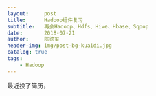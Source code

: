```yaml
---
layout:     post
title:      Hadoop组件复习
subtitle:   再会Hadoop、Hdfs、Hive、Hbase、Sqoop
date:       2018-07-21
author:     陈德玺
header-img: img/post-bg-kuaidi.jpg
catalog: true
tags:
    - Hadoop
---
```

最近投了简历，